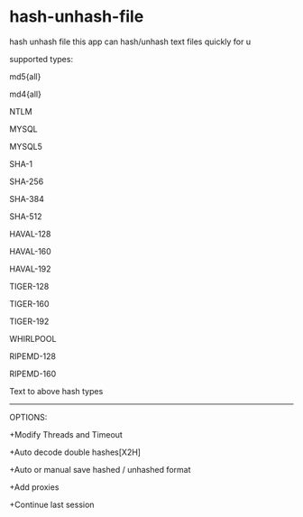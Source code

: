 # hash-unhash-file
hash unhash file 
this app can hash/unhash text files quickly for u

supported types:

  md5{all}
  
  md4{all} 
  
  NTLM
  
  MYSQL
  
  MYSQL5
  
  SHA-1
  
  SHA-256
  
  SHA-384
  
  SHA-512
  
  HAVAL-128
  
  HAVAL-160
  
  HAVAL-192
  
  TIGER-128
  
  TIGER-160
  
  TIGER-192
  
  WHIRLPOOL
  
  RIPEMD-128
  
  RIPEMD-160
  
  Text to above hash types
  
---------------------------------------------------------------------------------------------------------------------
OPTIONS: 

+Modify Threads and Timeout
 
 +Auto decode double hashes[X2H]
 
 +Auto or manual save hashed / unhashed format
 
 +Add proxies
 
 +Continue  last session

  



  
